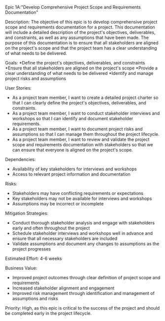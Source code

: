Epic 1A:"Develop Comprehensive Project Scope and Requirements Documentation"

Description: The objective of this epic is to develop comprehensive project scope and requirements documentation for a project. This documentation will include a detailed description of the project's objectives, deliverables, and constraints, as well as any assumptions that have been made. The purpose of this documentation is to ensure that all stakeholders are aligned on the project's scope and that the project team has a clear understanding of what needs to be delivered.

Goals:
*Define the project's objectives, deliverables, and constraints
*Ensure that all stakeholders are aligned on the project's scope
*Provide a clear understanding of what needs to be delivered
*Identify and manage project risks and assumptions

User Stories:
* As a project team member, I want to create a detailed project charter so that I can clearly define the project's objectives, deliverables, and constraints.
* As a project team member, I want to conduct stakeholder interviews and workshops so that I can identify and document stakeholder requirements.
* As a project team member, I want to document project risks and assumptions so that I can manage them throughout the project lifecycle.
* As a project team member, I want to review and validate the project scope and requirements documentation with stakeholders so that we can ensure that everyone is aligned on the project's scope.

Dependencies:
* Availability of key stakeholders for interviews and workshops
* Access to relevant project information and documentation

Risks:
* Stakeholders may have conflicting requirements or expectations
* Key stakeholders may not be available for interviews and workshops
* Assumptions may be incorrect or incomplete

Mitigation Strategies:
* Conduct thorough stakeholder analysis and engage with stakeholders early and often throughout the project
* Schedule stakeholder interviews and workshops well in advance and ensure that all necessary stakeholders are included
* Validate assumptions and document any changes to assumptions as the project progresses

Estimated Effort: 4-6 weeks

Business Value:
* Improved project outcomes through clear definition of project scope and requirements
* Increased stakeholder alignment and engagement
* Improved risk management through identification and management of assumptions and risks

Priority: High, as this epic is critical to the success of the project and should be completed early in the project lifecycle.